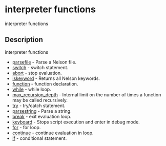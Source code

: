 

# interpreter functions

interpreter functions

## Description
interpreter functions


* [parsefile](parsefile.md) - Parse a Nelson file.
* [switch](switch.md) - switch statement.
* [abort](abort.md) - stop evaluation.
* [iskeyword](iskeyword.md) - Returns all Nelson keywords.
* [function](function.md) - function declaration.
* [while](while.md) - while loop.
* [max_recursion_depth](max_recursion_depth.md) - Internal limit on the number of times a function may be called recursively.
* [try](try.md) - try/catch statement.
* [parsestring](parsestring.md) - Parse a string.
* [break](break.md) - exit evaluation loop.
* [keyboard](keyboard.md) - Stops script execution and enter in debug mode.
* [for](for.md) - for loop.
* [continue](continue.md) - continue evaluation in loop.
* [if](if.md) - conditional statement.



